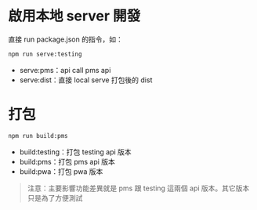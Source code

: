 # 啟用本地 server 開發

直接 run package.json 的指令，如：

```bash
npm run serve:testing
```
- serve:pms：api call pms api
- serve:dist：直接 local serve 打包後的 dist

# 打包
```bash
npm run build:pms
```
- build:testing：打包 testing api 版本
- build:pms：打包 pms api 版本
- build:pwa：打包 pwa 版本

> 注意：主要影響功能差異就是 pms 跟 testing 這兩個 api 版本。其它版本只是為了方便測試

